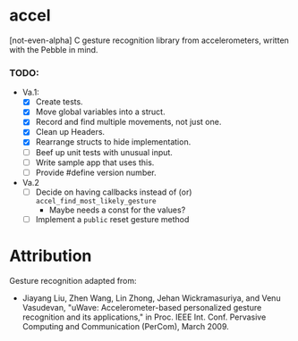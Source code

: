 accel
=====

[not-even-alpha] C gesture recognition library from accelerometers, written with the Pebble in mind.


### TODO:


- Va.1:
    - [x] Create tests.
    - [x] Move global variables into a struct.
    - [x] Record and find multiple movements, not just one.
    - [x] Clean up Headers.
    - [x] Rearrange structs to hide implementation.
    - [ ] Beef up unit tests with unusual input.
    - [ ] Write sample app that uses this.
    - [ ] Provide #define version number.
- Va.2
    - [ ] Decide on having callbacks instead of (or) `accel_find_most_likely_gesture`
        - Maybe needs a const for the values?
    - [ ] Implement a `public` reset gesture method

Attribution
=====

Gesture recognition adapted from:
- Jiayang Liu, Zhen Wang, Lin Zhong, Jehan Wickramasuriya, and Venu Vasudevan, "uWave: Accelerometer-based personalized gesture recognition and its applications," in Proc. IEEE Int. Conf. Pervasive Computing and Communication (PerCom), March 2009.

